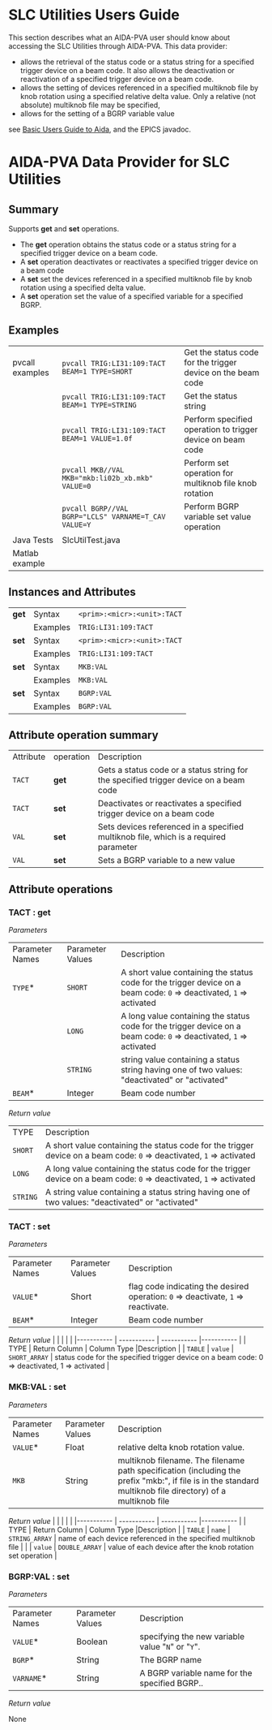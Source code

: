 # SLC Utilities Users Guide

This section describes what an AIDA-PVA user should know about accessing the SLC Utilities through AIDA-PVA. This data provider:
- allows the retrieval of the status code or a status string for a specified trigger device on a beam code. It also allows the deactivation or reactivation of a specified trigger device on a beam code.
- allows the setting of devices referenced in a specified multiknob file by knob rotation using a specified relative delta value. Only a relative (not absolute) multiknob file may be specified,
- allows for the setting of a BGRP variable value

see [Basic Users Guide to Aida](UserGuide.md), and the EPICS javadoc.

# AIDA-PVA Data Provider for SLC Utilities

## Summary

Supports **get** and **set** operations. 

- The **get** operation obtains the status code or a status string for a specified trigger device on a beam code. 
- A **set** operation deactivates or reactivates a specified trigger device on a beam code
- A  **set** set the devices referenced in a specified multiknob file by knob rotation using a specified delta value. 
- A **set** operation set the value of a specified variable for a specified BGRP. 

## Examples

| | | |
|  ----------- |----------- |----------- |
| pvcall examples | `pvcall TRIG:LI31:109:TACT BEAM=1 TYPE=SHORT` | Get the status code for the trigger device on the beam code |
|  | `pvcall TRIG:LI31:109:TACT BEAM=1 TYPE=STRING` |  Get the status string |
|  | `pvcall TRIG:LI31:109:TACT BEAM=1 VALUE=1.0f` |  Perform specified operation to trigger device on beam code |
|  | `pvcall MKB//VAL MKB="mkb:li02b_xb.mkb" VALUE=0` |  Perform set operation for multiknob file knob rotation |
|  | `pvcall BGRP//VAL BGRP="LCLS" VARNAME=T_CAV VALUE=Y` |  Perform BGRP variable set value operation |
| Java Tests | SlcUtilTest.java | |
| Matlab example |  | |

## Instances and Attributes

| | | |
| ----------- | ----------- | ----------- |
| **get** | Syntax    | `<prim>:<micr>:<unit>:TACT` |
| | Examples | `TRIG:LI31:109:TACT` |
| **set** | Syntax    | `<prim>:<micr>:<unit>:TACT` |
| | Examples | `TRIG:LI31:109:TACT` |
| **set** | Syntax    | `MKB:VAL ` |
| | Examples | `MKB:VAL` |
| **set** | Syntax    | `BGRP:VAL ` |
| | Examples | `BGRP:VAL` |

## Attribute operation summary

| | | |
| ----------- | -----------  | -----------  |
| Attribute | operation |Description |
| `TACT` | **get** |  Gets a status code or a status string for the specified trigger device on a beam code |
| `TACT` | **set** |  Deactivates or reactivates a specified trigger device on a beam code |
| `VAL` | **set** |  Sets devices referenced in a specified multiknob file, which is a required parameter |
| `VAL` | **set** |  Sets a BGRP variable to a new value |

## Attribute operations

### TACT : get

_Parameters_

| | | |
| ----------- | -----------| ----------- |
| Parameter Names | Parameter Values |Description | 
| `TYPE`*  |   `SHORT`  | A short value containing the status code for the trigger device on a beam code: `0` => deactivated, `1` => activated |
| | `LONG`  | A long value containing the status code for the trigger device on a beam code: `0` => deactivated, `1` => activated |
| | `STRING`  | string value containing a status string having one of two values: "deactivated" or "activated" |
| `BEAM`*  |   Integer  | Beam code number |

_Return value_

| | |
|-----------  |-----------  |
| TYPE  |  Description |
| `SHORT` |  A short value containing the status code for the trigger device on a beam code: `0` => deactivated, `1` => activated  |
| `LONG` |  A long value containing the status code for the trigger device on a beam code: `0` => deactivated, `1` => activated   |
| `STRING` | A string value containing a status string having one of two values: "deactivated" or "activated"  |


### TACT : set

_Parameters_

| | | |
| ----------- | -----------| ----------- |
| Parameter Names | Parameter Values |Description | 
| `VALUE`*  | Short  | flag code indicating the desired operation: `0` => deactivate, `1` => reactivate. |
| `BEAM`*  |   Integer  | Beam code number |

_Return value_
| | | | |
|----------- | ----------- | -----------  |-----------  |
| TYPE  | Return Column | Column Type |Description |
| `TABLE` | `value` | `SHORT_ARRAY` | status code for the specified trigger device on a beam code: 0 => deactivated, 1 => activated |

### MKB:VAL : set

_Parameters_

| | | |
| ----------- | -----------| ----------- |
| Parameter Names | Parameter Values |Description | 
| `VALUE`*  | Float  | relative delta knob rotation value. |
| `MKB`  |   String  | multiknob filename.  The filename path specification (including the prefix "mkb:", if file is in the standard multiknob file directory) of a multiknob file |

_Return value_
| | | | |
|----------- | ----------- | -----------  |-----------  |
| TYPE  | Return Column | Column Type |Description |
| `TABLE` | `name` | `STRING_ARRAY` | name of each device referenced in the specified multiknob file |
|  | `value` | `DOUBLE_ARRAY` | value of each device after the knob rotation set operation |

### BGRP:VAL : set

_Parameters_

| | | |
| ----------- | -----------| ----------- |
| Parameter Names | Parameter Values |Description | 
| `VALUE`*  | Boolean  | specifying the new variable value "`N`" or "`Y`". |
| `BGRP`*  |   String  | The BGRP name |
| `VARNAME`*  | String  | A BGRP variable name for the specified BGRP..  |

_Return value_

None



